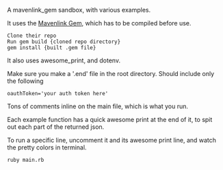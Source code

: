 A mavenlink_gem sandbox, with various examples.

It uses the [Mavenlink Gem](https://github.com/mavenlink/mavenlink_gem), which has to be compiled before use. 


```
Clone their repo
Run gem build {cloned repo directory}
gem install {built .gem file}
```


It also uses awesome_print, and dotenv.

Make sure you make a '.end' file in the root directory. Should include only the following

```oauthToken='your auth token here'```

Tons of comments inline on the main file, which is what you run. 

Each example function has a quick awesome print at the end of it, to spit out each part of the returned json.

To run a specific line, uncomment it and its awesome print line, and watch the pretty colors in terminal. 

```ruby main.rb```